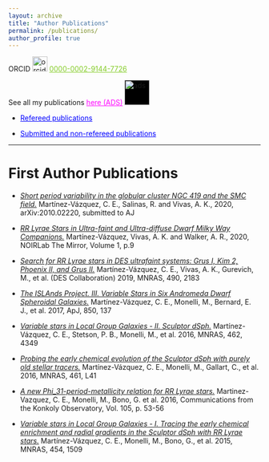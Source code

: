```yaml
---
layout: archive
title: "Author Publications"
permalink: /publications/
author_profile: true
---
```

ORCID <img src="https://orcid.org/assets/vectors/orcid.logo.icon.svg" alt="orcid" width="30"/> <a href="https://orcid.org/0000-0002-9144-7726" style="color:#84CC27">0000-0002-9144-7726</a>

See all my publications <a href="https://ui.adsabs.harvard.edu/search/q=%20%20author%3A%22Mart%C3%ADnez-V%C3%A1zquez%2C%20C.%20E.%22&sort=date%20desc%2C%20bibcode%20desc&p_=0" style="color:magenta">here (ADS)</a> <img src="https://ui.adsabs.harvard.edu/styles/img/transparent_logo.svg" alt="ads" width="50" style="background-color:#000000"/>

<ul>
  <li> <p> <a href="https://ui.adsabs.harvard.edu/search/filter_property_fq_property=AND&filter_property_fq_property=property%3A%22refereed%22&fq=%7B!type%3Daqp%20v%3D%24fq_property%7D&fq_property=(property%3A%22refereed%22)&q=%20%20author%3A%22Mart%C3%ADnez-V%C3%A1zquez%2C%20C.%20E.%22&sort=date%20desc%2C%20bibcode%20desc&p_=0" style="color:blue"> Refereed publications </a> <l/i> </p> 
 
  <li> <p> <a href="https://ui.adsabs.harvard.edu/search/filter_property_fq_property=AND&filter_property_fq_property=property%3A%22notrefereed%22&fq=%7B!type%3Daqp%20v%3D%24fq_property%7D&fq_property=(property%3A%22notrefereed%22)&q=%20%20author%3A%22Mart%C3%ADnez-V%C3%A1zquez%2C%20C.%20E.%22&sort=date%20desc%2C%20bibcode%20desc&p_=0" style="color:blue"> Submitted and non-refereed publications </a> </li> </p> 
</ul>


<!--
<h1>First Author Publications</h1>
{% if author.googlescholar %}
  You can also find my articles on <u><a href="{{author.googlescholar}}">my Google Scholar profile</a>.</u>
{% endif %}
{% include base_path %}
{% for post in site.publications reversed %}
  {% include archive-single.html %}
{% endfor %}
-->

---

First Author Publications
=========================

* [*Short period variability in the globular cluster NGC 419 and the SMC field.*](https://ui.adsabs.harvard.edu/abs/2020arXiv201002220M/abstract)
Martínez-Vázquez, C. E., Salinas, R. and Vivas, A. K., 2020, arXiv:2010.02220, submitted to AJ

* [*RR Lyrae Stars in Ultra-faint and Ultra-diffuse Dwarf Milky Way Companions.*](https://ui.adsabs.harvard.edu/abs/2020Mirro...1....9M/abstract)
Martínez-Vázquez, Vivas, A. K. and Walker, A. R., 2020, NOIRLab The Mirror, Volume 1, p.9

* [*Search for RR Lyrae stars in DES ultrafaint systems: Grus I, Kim 2, Phoenix II, and Grus II.*](https://ui.adsabs.harvard.edu/abs/2019MNRAS.490.2183M/abstract)
Martínez-Vázquez, C. E., Vivas, A. K., Gurevich, M., et al. (DES Collaboration) 2019, MNRAS, 490, 2183

* [*The ISLAnds Project. III. Variable Stars in Six Andromeda Dwarf Spheroidal Galaxies.*](https://ui.adsabs.harvard.edu/abs/2017ApJ...850..137M/abstract)
Martínez-Vázquez, C. E., Monelli, M., Bernard, E. J., et al. 2017, ApJ, 850, 137

* [*Variable stars in Local Group Galaxies - II. Sculptor dSph.*](https://ui.adsabs.harvard.edu/abs/2016MNRAS.462.4349M/abstract)
Martínez-Vázquez, C. E., Stetson, P. B., Monelli, M., et al. 2016, MNRAS, 462, 4349

* [*Probing the early chemical evolution of the Sculptor dSph with purely old stellar tracers.*](https://ui.adsabs.harvard.edu/abs/2016MNRAS.461L..41M/abstract)
Martínez-Vázquez, C. E., Monelli, M., Gallart, C., et al. 2016, MNRAS, 461, L41

* [*A new Phi_31-period-metallicity relation for RR Lyrae stars.*](https://ui.adsabs.harvard.edu/abs/2016CoKon.105...53M/abstract)
Martinez-Vazquez, C. E., Monelli, M., Bono, G. et al. 2016, Communications from the Konkoly Observatory, Vol. 105, p. 53-56

* [*Variable stars in Local Group Galaxies - I. Tracing the early chemical enrichment and radial gradients in the Sculptor dSph with RR Lyrae stars.*](https://ui.adsabs.harvard.edu/abs/2015MNRAS.454.1509M/abstract)
Martínez-Vázquez, C. E., Monelli, M., Bono, G., et al. 2015, MNRAS, 454, 1509



